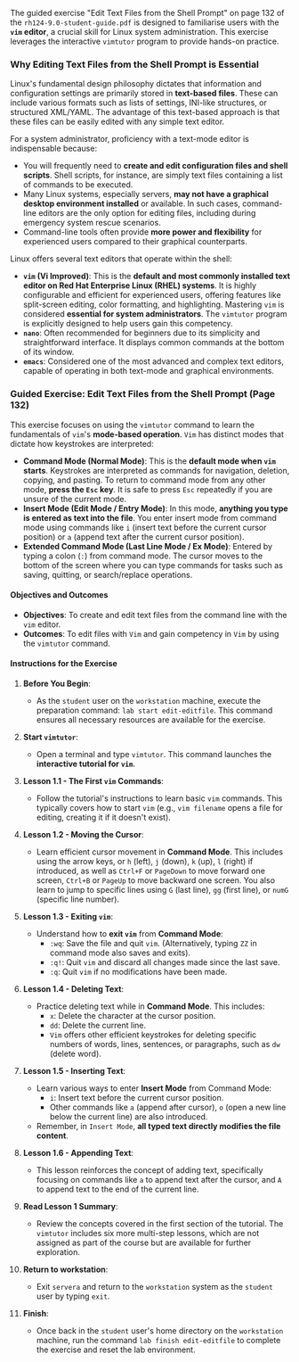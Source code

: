 The guided exercise "Edit Text Files from the Shell Prompt" on page 132 of the `rh124-9.0-student-guide.pdf` is designed to familiarise users with the **`vim` editor**, a crucial skill for Linux system administration. This exercise leverages the interactive `vimtutor` program to provide hands-on practice.

### Why Editing Text Files from the Shell Prompt is Essential

Linux's fundamental design philosophy dictates that information and configuration settings are primarily stored in **text-based files**. These can include various formats such as lists of settings, INI-like structures, or structured XML/YAML. The advantage of this text-based approach is that these files can be easily edited with any simple text editor.

For a system administrator, proficiency with a text-mode editor is indispensable because:
*   You will frequently need to **create and edit configuration files and shell scripts**. Shell scripts, for instance, are simply text files containing a list of commands to be executed.
*   Many Linux systems, especially servers, **may not have a graphical desktop environment installed** or available. In such cases, command-line editors are the only option for editing files, including during emergency system rescue scenarios.
*   Command-line tools often provide **more power and flexibility** for experienced users compared to their graphical counterparts.

Linux offers several text editors that operate within the shell:
*   **`vim` (Vi Improved)**: This is the **default and most commonly installed text editor on Red Hat Enterprise Linux (RHEL) systems**. It is highly configurable and efficient for experienced users, offering features like split-screen editing, color formatting, and highlighting. Mastering `vim` is considered **essential for system administrators**. The `vimtutor` program is explicitly designed to help users gain this competency.
*   **`nano`**: Often recommended for beginners due to its simplicity and straightforward interface. It displays common commands at the bottom of its window.
*   **`emacs`**: Considered one of the most advanced and complex text editors, capable of operating in both text-mode and graphical environments.

### Guided Exercise: Edit Text Files from the Shell Prompt (Page 132)

This exercise focuses on using the `vimtutor` command to learn the fundamentals of `vim`'s **mode-based operation**. `Vim` has distinct modes that dictate how keystrokes are interpreted:
*   **Command Mode (Normal Mode)**: This is the **default mode when `vim` starts**. Keystrokes are interpreted as commands for navigation, deletion, copying, and pasting. To return to command mode from any other mode, **press the `Esc` key**. It is safe to press `Esc` repeatedly if you are unsure of the current mode.
*   **Insert Mode (Edit Mode / Entry Mode)**: In this mode, **anything you type is entered as text into the file**. You enter insert mode from command mode using commands like `i` (insert text before the current cursor position) or `a` (append text after the current cursor position).
*   **Extended Command Mode (Last Line Mode / Ex Mode)**: Entered by typing a colon (`:`) from command mode. The cursor moves to the bottom of the screen where you can type commands for tasks such as saving, quitting, or search/replace operations.

#### Objectives and Outcomes

*   **Objectives**: To create and edit text files from the command line with the `vim` editor.
*   **Outcomes**: To edit files with `Vim` and gain competency in `Vim` by using the `vimtutor` command.

#### Instructions for the Exercise

1.  **Before You Begin**:
    *   As the `student` user on the `workstation` machine, execute the preparation command: `lab start edit-editfile`. This command ensures all necessary resources are available for the exercise.

2.  **Start `vimtutor`**:
    *   Open a terminal and type `vimtutor`. This command launches the **interactive tutorial for `vim`**.

3.  **Lesson 1.1 - The First `vim` Commands**:
    *   Follow the tutorial's instructions to learn basic `vim` commands. This typically covers how to start `vim` (e.g., `vim filename` opens a file for editing, creating it if it doesn't exist).

4.  **Lesson 1.2 - Moving the Cursor**:
    *   Learn efficient cursor movement in **Command Mode**. This includes using the arrow keys, or `h` (left), `j` (down), `k` (up), `l` (right) if introduced, as well as `Ctrl+F` or `PageDown` to move forward one screen, `Ctrl+B` or `PageUp` to move backward one screen. You also learn to jump to specific lines using `G` (last line), `gg` (first line), or `numG` (specific line number).

5.  **Lesson 1.3 - Exiting `vim`**:
    *   Understand how to **exit `vim`** from **Command Mode**:
        *   `:wq`: Save the file and quit `vim`. (Alternatively, typing `ZZ` in command mode also saves and exits).
        *   `:q!`: Quit `vim` and discard all changes made since the last save.
        *   `:q`: Quit `vim` if no modifications have been made.

6.  **Lesson 1.4 - Deleting Text**:
    *   Practice deleting text while in **Command Mode**. This includes:
        *   `x`: Delete the character at the cursor position.
        *   `dd`: Delete the current line.
        *   `Vim` offers other efficient keystrokes for deleting specific numbers of words, lines, sentences, or paragraphs, such as `dw` (delete word).

7.  **Lesson 1.5 - Inserting Text**:
    *   Learn various ways to enter **Insert Mode** from Command Mode:
        *   `i`: Insert text before the current cursor position.
        *   Other commands like `a` (append after cursor), `o` (open a new line below the current line) are also introduced.
    *   Remember, in `Insert Mode`, **all typed text directly modifies the file content**.

8.  **Lesson 1.6 - Appending Text**:
    *   This lesson reinforces the concept of adding text, specifically focusing on commands like `a` to append text after the cursor, and `A` to append text to the end of the current line.

9.  **Read Lesson 1 Summary**:
    *   Review the concepts covered in the first section of the tutorial. The `vimtutor` includes six more multi-step lessons, which are not assigned as part of the course but are available for further exploration.

10. **Return to workstation**:
    *   Exit `servera` and return to the `workstation` system as the `student` user by typing `exit`.

11. **Finish**:
    *   Once back in the `student` user's home directory on the `workstation` machine, run the command `lab finish edit-editfile` to complete the exercise and reset the lab environment.